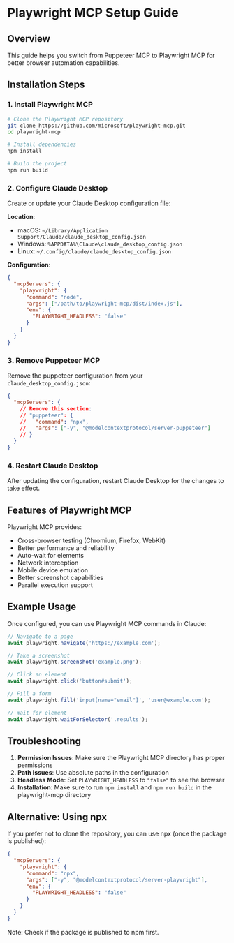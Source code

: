 # Playwright MCP Setup Guide

## Overview
This guide helps you switch from Puppeteer MCP to Playwright MCP for better browser automation capabilities.

## Installation Steps

### 1. Install Playwright MCP

```bash
# Clone the Playwright MCP repository
git clone https://github.com/microsoft/playwright-mcp.git
cd playwright-mcp

# Install dependencies
npm install

# Build the project
npm run build
```

### 2. Configure Claude Desktop

Create or update your Claude Desktop configuration file:

**Location**: 
- macOS: `~/Library/Application Support/Claude/claude_desktop_config.json`
- Windows: `%APPDATA%\Claude\claude_desktop_config.json`
- Linux: `~/.config/claude/claude_desktop_config.json`

**Configuration**:
```json
{
  "mcpServers": {
    "playwright": {
      "command": "node",
      "args": ["/path/to/playwright-mcp/dist/index.js"],
      "env": {
        "PLAYWRIGHT_HEADLESS": "false"
      }
    }
  }
}
```

### 3. Remove Puppeteer MCP

Remove the puppeteer configuration from your `claude_desktop_config.json`:

```json
{
  "mcpServers": {
    // Remove this section:
    // "puppeteer": {
    //   "command": "npx",
    //   "args": ["-y", "@modelcontextprotocol/server-puppeteer"]
    // }
  }
}
```

### 4. Restart Claude Desktop

After updating the configuration, restart Claude Desktop for the changes to take effect.

## Features of Playwright MCP

Playwright MCP provides:
- Cross-browser testing (Chromium, Firefox, WebKit)
- Better performance and reliability
- Auto-wait for elements
- Network interception
- Mobile device emulation
- Better screenshot capabilities
- Parallel execution support

## Example Usage

Once configured, you can use Playwright MCP commands in Claude:

```javascript
// Navigate to a page
await playwright.navigate('https://example.com');

// Take a screenshot
await playwright.screenshot('example.png');

// Click an element
await playwright.click('button#submit');

// Fill a form
await playwright.fill('input[name="email"]', 'user@example.com');

// Wait for element
await playwright.waitForSelector('.results');
```

## Troubleshooting

1. **Permission Issues**: Make sure the Playwright MCP directory has proper permissions
2. **Path Issues**: Use absolute paths in the configuration
3. **Headless Mode**: Set `PLAYWRIGHT_HEADLESS` to `"false"` to see the browser
4. **Installation**: Make sure to run `npm install` and `npm run build` in the playwright-mcp directory

## Alternative: Using npx

If you prefer not to clone the repository, you can use npx (once the package is published):

```json
{
  "mcpServers": {
    "playwright": {
      "command": "npx",
      "args": ["-y", "@modelcontextprotocol/server-playwright"],
      "env": {
        "PLAYWRIGHT_HEADLESS": "false"
      }
    }
  }
}
```

Note: Check if the package is published to npm first.